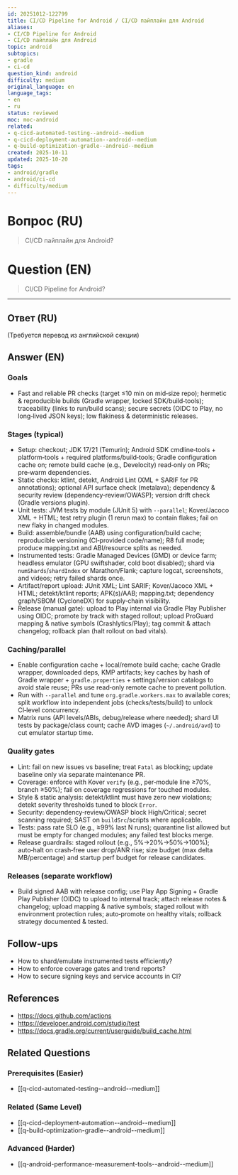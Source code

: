 ```yaml
---
id: 20251012-122799
title: CI/CD Pipeline for Android / CI/CD пайплайн для Android
aliases:
- CI/CD Pipeline for Android
- CI/CD пайплайн для Android
topic: android
subtopics:
- gradle
- ci-cd
question_kind: android
difficulty: medium
original_language: en
language_tags:
- en
- ru
status: reviewed
moc: moc-android
related:
- q-cicd-automated-testing--android--medium
- q-cicd-deployment-automation--android--medium
- q-build-optimization-gradle--android--medium
created: 2025-10-11
updated: 2025-10-20
tags:
- android/gradle
- android/ci-cd
- difficulty/medium
---
```


# Вопрос (RU)
> CI/CD пайплайн для Android?

# Question (EN)
> CI/CD Pipeline for Android?

---

## Ответ (RU)

(Требуется перевод из английской секции)

## Answer (EN)

### Goals

* Fast and reliable PR checks (target ≤10 min on mid‑size repo); hermetic & reproducible builds (Gradle wrapper, locked SDK/build‑tools); traceability (links to run/build scans); secure secrets (OIDC to Play, no long‑lived JSON keys); low flakiness & deterministic releases.

### Stages (typical)

* Setup: checkout; JDK 17/21 (Temurin); Android SDK cmdline‑tools + platform‑tools + required platforms/build‑tools; Gradle configuration cache on; remote build cache (e.g., Develocity) read‑only on PRs; pre‑warm dependencies.
* Static checks: ktlint, detekt, Android Lint (XML + SARIF for PR annotations); optional API surface check (metalava); dependency & security review (dependency‑review/OWASP); version drift check (Gradle versions plugin).
* Unit tests: JVM tests by module (JUnit 5) with `--parallel`; Kover/Jacoco XML + HTML; test retry plugin (1 rerun max) to contain flakes; fail on new flaky in changed modules.
* Build: assemble/bundle (AAB) using configuration/build cache; reproducible versioning (CI‑provided code/name); R8 full mode; produce mapping.txt and ABI/resource splits as needed.
* Instrumented tests: Gradle Managed Devices (GMD) or device farm; headless emulator (GPU swiftshader, cold boot disabled); shard via `numShards`/`shardIndex` or Marathon/Flank; capture logcat, screenshots, and videos; retry failed shards once.
* Artifact/report upload: JUnit XML; Lint SARIF; Kover/Jacoco XML + HTML; detekt/ktlint reports; APK(s)/AAB; mapping.txt; dependency graph/SBOM (CycloneDX) for supply‑chain visibility.
* Release (manual gate): upload to Play internal via Gradle Play Publisher using OIDC; promote by track with staged rollout; upload ProGuard mapping & native symbols (Crashlytics/Play); tag commit & attach changelog; rollback plan (halt rollout on bad vitals).

### Caching/parallel

* Enable configuration cache + local/remote build cache; cache Gradle wrapper, downloaded deps, KMP artifacts; key caches by hash of Gradle wrapper + `gradle.properties` + settings/version catalogs to avoid stale reuse; PRs use read‑only remote cache to prevent pollution.
* Run with `--parallel` and tune `org.gradle.workers.max` to available cores; split workflow into independent jobs (checks/tests/build) to unlock CI‑level concurrency.
* Matrix runs (API levels/ABIs, debug/release where needed); shard UI tests by package/class count; cache AVD images (`~/.android/avd`) to cut emulator startup time.

### Quality gates

* Lint: fail on new issues vs baseline; treat `Fatal` as blocking; update baseline only via separate maintenance PR.
* Coverage: enforce with Kover `verify` (e.g., per‑module line ≥70%, branch ≥50%); fail on coverage regressions for touched modules.
* Style & static analysis: detekt/ktlint must have zero new violations; detekt severity thresholds tuned to block `Error`.
* Security: dependency‑review/OWASP block High/Critical; secret scanning required; SAST on `buildSrc`/scripts where applicable.
* Tests: pass rate SLO (e.g., ≥99% last N runs); quarantine list allowed but must be empty for changed modules; any failed test blocks merge.
* Release guardrails: staged rollout (e.g., 5%→20%→50%→100%); auto‑halt on crash‑free user drop/ANR rise; size budget (max delta MB/percentage) and startup perf budget for release candidates.

### Releases (separate workflow)

* Build signed AAB with release config; use Play App Signing + Gradle Play Publisher (OIDC) to upload to internal track; attach release notes & changelog; upload mapping & native symbols; staged rollout with environment protection rules; auto‑promote on healthy vitals; rollback strategy documented & tested.

## Follow-ups
- How to shard/emulate instrumented tests efficiently?
- How to enforce coverage gates and trend reports?
- How to secure signing keys and service accounts in CI?

## References
- https://docs.github.com/actions
- https://developer.android.com/studio/test
- https://docs.gradle.org/current/userguide/build_cache.html

## Related Questions

### Prerequisites (Easier)
- [[q-cicd-automated-testing--android--medium]]

### Related (Same Level)
- [[q-cicd-deployment-automation--android--medium]]
- [[q-build-optimization-gradle--android--medium]]

### Advanced (Harder)
- [[q-android-performance-measurement-tools--android--medium]]
